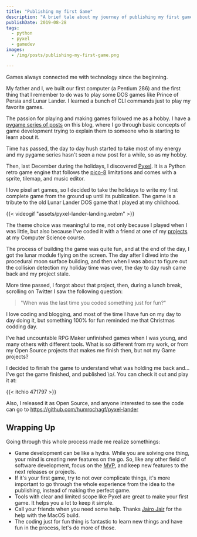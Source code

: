 ```yaml
---
title: "Publishing my first Game"
description: "A brief tale about my journey of publishing my first game"
publishDate: 2019-08-28
tags:
  - python
  - pyxel
  - gamedev
images:
  - /img/posts/publishing-my-first-game.png

---
```


Games always connected me with technology since the beginning.

My father and I, we built our first computer (a Pentium 286) and the first thing that I remember to do was to play some DOS games like Prince of Persia and Lunar Lander. I learned a bunch of CLI commands just to play my favorite games.

The passion for playing and making games followed me as a hobby. I have a [pygame series of posts](https://humberto.io/tags/pygame/) on this blog, where I go through basic concepts of game development trying to explain them to someone who is starting to learn about it.

Time has passed, the day to day hush started to take most of my energy and my pygame series hasn't seen a new post for a while, so as my hobby.

Then, last December during the holidays, I discovered [Pyxel](https://github.com/kitao/pyxel). It is a Python retro game engine that follows the [pico-8](https://en.wikipedia.org/wiki/Pico-8) limitations and comes with a sprite, tilemap, and music editor.

I love pixel art games, so I decided to take the holidays to write my first complete game from the ground up until its publication. The game is a tribute to the old Lunar Lander DOS game that I played at my childhood.

{{< videogif "assets/pyxel-lander-landing.webm" >}}

The theme choice was meaningful to me, not only because I played when I was little, but also because I've coded it with a friend at one of my [projects](https://github.com/ravishi/lunar-lander-ex/commits/master) at my Computer Science course.

The process of building the game was quite fun, and at the end of the day, I got the lunar module flying on the screen. The day after I dived into the procedural moon surface building, and then when I was about to figure out the collision detection my holiday time was over, the day to day rush came back and my project stale.

More time passed, I forgot about that project, then, during a lunch break, scrolling on Twitter I saw the following question:

> "When was the last time you coded something just for fun?"

I love coding and blogging, and most of the time I have fun on my day to day doing it, but something 100% for fun reminded me that Christmas codding day.

I've had uncountable RPG Maker unfinished games when I was young, and many others with different tools. What is so different from my work, or from my Open Source projects that makes me finish then, but not my Game projects?

I decided to finish the game to understand what was holding me back and... I've got the game finished, and published \\o/. You can check it out and play it at:

{{< itchio 471797 >}}

Also, I released it as Open Source, and anyone interested to see the code can go to https://github.com/humrochagf/pyxel-lander

## Wrapping Up

Going through this whole process made me realize somethings:

* Game development can be like a hydra. While you are solving one thing, your mind is creating new features on the go. So, like any other field of software development, focus on the [MVP](https://en.wikipedia.org/wiki/Minimum_viable_product), and keep new features to the next releases or projects.
* If it's your first game, try to not over complicate things, it's more important to go through the whole experience from the idea to the publishing, instead of making the perfect game.
* Tools with clear and limited scope like Pyxel are great to make your first game. It helps you a lot to keep it simple.
* Call your friends when you need some help. Thanks [Jairo Jair](https://jairojair.com/) for the help with the MacOS build.
* The coding just for fun thing is fantastic to learn new things and have fun in the process, let's do more of those.
